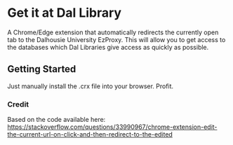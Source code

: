 # Get it at Dal Library

A Chrome/Edge extension that automatically redirects the currently open tab to the Dalhousie University EzProxy. This will allow you to get access to the databases which Dal Libraries give access as quickly as possible.

## Getting Started

Just manually install the .crx file into your browser. Profit.

### Credit

Based on the code available here: 
https://stackoverflow.com/questions/33990967/chrome-extension-edit-the-current-url-on-click-and-then-redirect-to-the-edited